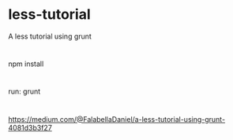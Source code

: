 # less-tutorial
A less tutorial using grunt
#
npm install
#
run: grunt
#
https://medium.com/@FalabellaDaniel/a-less-tutorial-using-grunt-4081d3b3f27
